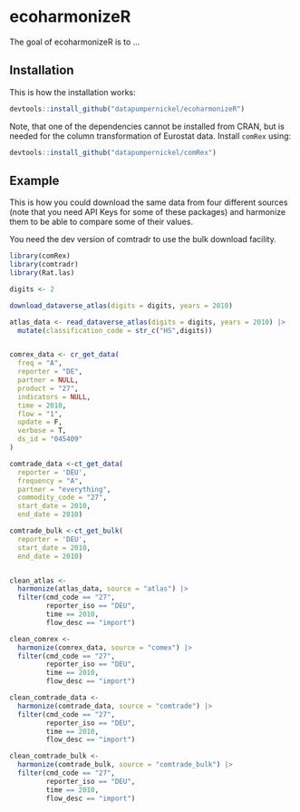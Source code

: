 
<!-- README.md is generated from README.Rmd. Please edit that file -->

# ecoharmonizeR

The goal of ecoharmonizeR is to …

## Installation

This is how the installation works:

``` r
devtools::install_github("datapumpernickel/ecoharmonizeR")
```

Note, that one of the dependencies cannot be installed from CRAN, but is
needed for the column transformation of Eurostat data. Install `comRex`
using:

``` r
devtools::install_github("datapumpernickel/comRex")
```

## Example

This is how you could download the same data from four different sources
(note that you need API Keys for some of these packages) and harmonize
them to be able to compare some of their values.

You need the dev version of comtradr to use the bulk download facility.

``` r
library(comRex)
library(comtradr)
library(Rat.las)

digits <- 2

download_dataverse_atlas(digits = digits, years = 2010)

atlas_data <- read_dataverse_atlas(digits = digits, years = 2010) |>
  mutate(classification_code = str_c("HS",digits))


comrex_data <- cr_get_data(
  freq = "A",
  reporter = "DE",
  partner = NULL,
  product = "27",
  indicators = NULL,
  time = 2010,
  flow = "1",
  update = F,
  verbose = T,
  ds_id = "045409"
)

comtrade_data <-ct_get_data(
  reporter = 'DEU',
  frequency = "A",
  partner = "everything",
  commodity_code = "27",
  start_date = 2010,
  end_date = 2010)

comtrade_bulk <-ct_get_bulk(
  reporter = 'DEU',
  start_date = 2010,
  end_date = 2010)


clean_atlas <-
  harmonize(atlas_data, source = "atlas") |>
  filter(cmd_code == "27",
         reporter_iso == "DEU",
         time == 2010,
         flow_desc == "import")

clean_comrex <-
  harmonize(comrex_data, source = "comex") |>
  filter(cmd_code == "27",
         reporter_iso == "DEU",
         time == 2010,
         flow_desc == "import")

clean_comtrade_data <-
  harmonize(comtrade_data, source = "comtrade") |>
  filter(cmd_code == "27",
         reporter_iso == "DEU",
         time == 2010,
         flow_desc == "import")

clean_comtrade_bulk <-
  harmonize(comtrade_bulk, source = "comtrade_bulk") |>
  filter(cmd_code == "27",
         reporter_iso == "DEU",
         time == 2010,
         flow_desc == "import")
```
